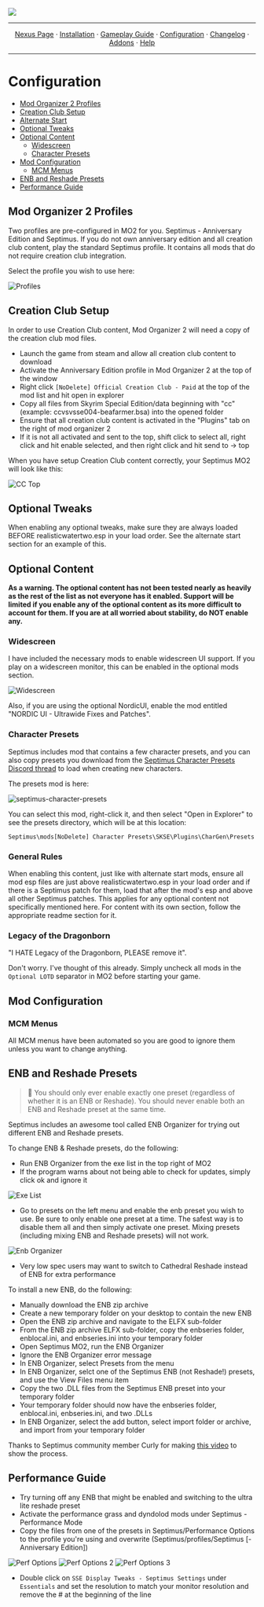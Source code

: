 <a href="https://www.youtube.com/watch?v=70DZ5UV1Bdo"><img src="images/banner.webp" target="_blank"></a>

---

<p align="center">
  <a href="https://www.nexusmods.com/skyrimspecialedition/mods/58229">Nexus Page</a> ·
  <a href="README.md">Installation</a> ·
  <a href="GAMEPLAY.md">Gameplay Guide</a> ·
  <a href="CONFIGURATION.md">Configuration</a> ·
  <a href="CHANGELOG.md">Changelog</a> ·
  <a href="ADDONS.md">Addons</a> ·
  <a href="HELP.md">Help</a>
</p>

---

# Configuration

- [Mod Organizer 2 Profiles](#mod-organizer-2-profiles)
- [Creation Club Setup](#creation-club-setup)
- [Alternate Start](#alternate-start)
- [Optional Tweaks](#optional-tweaks)
- [Optional Content](#optional-content)
  - [Widescreen](#widescreen)
  - [Character Presets](#character-presets)
- [Mod Configuration](#mod-configuration)
  - [MCM Menus](#mcm-menus)
- [ENB and Reshade Presets](#ENB-and-Reshade-Presets)
- [Performance Guide](#performance-guide)

## Mod Organizer 2 Profiles

Two profiles are pre-configured in MO2 for you. Septimus - Anniversary Edition and Septimus. If you do not own anniversary edition and all creation club content, play the standard Septimus profile. It contains all mods that do not require creation club integration.

Select the profile you wish to use here:

![Profiles](https://raw.githubusercontent.com/Guitarninja2/septimus/main/images/profiles.png)

## Creation Club Setup

In order to use Creation Club content, Mod Organizer 2 will need a copy of the creation club mod files.

- Launch the game from steam and allow all creation club content to download
- Activate the Anniversary Edition profile in Mod Organizer 2 at the top of the window
- Right click `[NoDelete] Official Creation Club - Paid` at the top of the mod list and hit open in explorer
- Copy all files from Skyrim Special Edition/data beginning with "cc" (example: ccvsvsse004-beafarmer.bsa) into the opened folder
- Ensure that all creation club content is activated in the "Plugins" tab on the right of mod organizer 2
- If it is not all activated and sent to the top, shift click to select all, right click and hit enable selected, and then right click and hit send to -> top

When you have setup Creation Club content correctly, your Septimus MO2 will look like this:

![CC Top](https://raw.githubusercontent.com/Guitarninja2/septimus/main/images/ccenabled_top.png)

## Optional Tweaks

When enabling any optional tweaks, make sure they are always loaded BEFORE realisticwatertwo.esp in your load order. See the alternate start section for an example of this.

## Optional Content
**As a warning. The optional content has not been tested nearly as heavily as the rest of the list as not everyone has it enabled. Support will be limited if you enable any of the optional content as its more difficult to account for them. If you are at all worried about stability, do NOT enable any.**

### Widescreen

I have included the necessary mods to enable widescreen UI support. If you play on a widescreen monitor, this can be enabled in the optional mods section.

![Widescreen](https://raw.githubusercontent.com/Guitarninja2/septimus/main/images/widescreen.png)

Also, if you are using the optional NordicUI, enable the mod entitled "NORDIC UI - Ultrawide Fixes and Patches".

### Character Presets

Septimus includes mod that contains a few character presets, and you can also copy presets you download from the [Septimus Character Presets Discord thread](https://discord.com/channels/773659452392865792/952965520083275796) to load when creating new characters. 

The presets mod is here:

![septimus-character-presets](https://user-images.githubusercontent.com/508163/159598073-ee99e599-2f5a-4ce3-93d3-169233858689.png)

You can select this mod, right-click it, and then select "Open in Explorer" to see the presets directory, which will be at this location:

```
Septimus\mods[NoDelete] Character Presets\SKSE\Plugins\CharGen\Presets
```

### General Rules
When enabling this content, just like with alternate start mods, ensure all mod esp files are just above realisticwatertwo.esp in your load order and if there is a Septimus patch for them, load that after the mod's esp and above all other Septimus patches. This applies for any optional content not specifically mentioned here. For content with its own section, follow the appropriate readme section for it.

### Legacy of the Dragonborn
"I HATE Legacy of the Dragonborn, PLEASE remove it". 

Don't worry. I've thought of this already. Simply uncheck all mods in the `Optional LOTD` separator in MO2 before starting your game.

## Mod Configuration

### MCM Menus

All MCM menus have been automated so you are good to ignore them unless you want to change anything.

## ENB and Reshade Presets

> :ledger: You should only ever enable exactly one preset (regardless of whether it is an ENB or Reshade). You should never enable both an ENB and Reshade preset at the same time.

Septimus includes an awesome tool called ENB Organizer for trying out different ENB and Reshade presets.

To change ENB & Reshade presets, do the following:

- Run ENB Organizer from the exe list in the top right of MO2
- If the program warns about not being able to check for updates, simply click ok and ignore it

![Exe List](https://raw.githubusercontent.com/Guitarninja2/septimus/main/images/exe_menu.png)

- Go to presets on the left menu and enable the enb preset you wish to use. Be sure to only enable one preset at a time. The safest way is to disable them all and then simply activate one preset. Mixing presets (including mixing ENB and Reshade presets) will not work.

![Enb Organizer](https://raw.githubusercontent.com/Guitarninja2/septimus/main/images/enb_enable.png)

- Very low spec users may want to switch to Cathedral Reshade instead of ENB for extra performance

To install a new ENB, do the following:

- Manually download the ENB zip archive
- Create a new temporary folder on your desktop to contain the new ENB
- Open the ENB zip archive and navigate to the ELFX sub-folder
- From the ENB zip archive ELFX sub-folder, copy the enbseries folder, enblocal.ini, and enbseries.ini into your temporary folder
- Open Septimus MO2, run the ENB Organizer
- Ignore the ENB Organizer error message
- In ENB Organizer, select Presets from the menu
- In ENB Organizer, selct one of the Septimus ENB (not Reshade!) presets, and use the View Files menu item
- Copy the two .DLL files from the Septimus ENB preset into your temporary folder
- Your temporary folder should now have the enbseries folder, enblocal.ini, enbseries.ini, and two .DLLs
- In ENB Organizer, select the add button, select import folder or archive, and import from your temporary folder

Thanks to Septimus community member Curly for making [this video](https://www.youtube.com/watch?v=O4BBNgh4584&t=144s) to show the process.

## Performance Guide

- Try turning off any ENB that might be enabled and switching to the ultra lite reshade preset
- Activate the performance grass and dyndolod mods under Septimus - Performance Mode
- Copy the files from one of the presets in Septimus/Performance Options to the profile you're using and overwrite (Septimus/profiles/Septimus [- Anniversary Edition])

![Perf Options](https://raw.githubusercontent.com/Guitarninja2/septimus/main/images/perf_options.png)
![Perf Options 2](https://raw.githubusercontent.com/Guitarninja2/septimus/main/images/perf_options2.png)
![Perf Options 3](https://raw.githubusercontent.com/Guitarninja2/septimus/main/images/perf_options3.png)
- Double click on `SSE Display Tweaks - Septimus Settings` under `Essentials` and set the resolution to match your monitor resolution and remove the # at the beginning of the line
